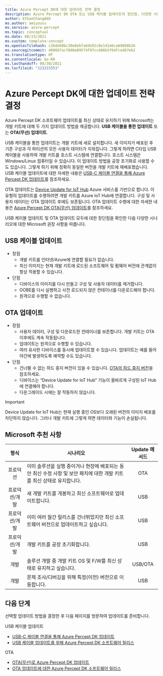 ```yaml
---
title: Azure Percept DK에 대한 업데이트 전략 결정
description: Azure Percept DK OTA 또는 USB 케이블 업데이트의 장단점. 다양한 사용자를 위한 최상의 업데이트 접근 방식을 선택하기 위한 권장 사항.
author: EthanChangAED
ms.author: amiyouss
ms.service: azure-percept
ms.topic: conceptual
ms.date: 08/23/2021
ms.custom: template-concept
ms.openlocfilehash: c26de68bc30e8ebfa6de92c8e142e6ca69088b26
ms.sourcegitcommit: 40866facf800a09574f97cc486b5f64fced67eb2
ms.translationtype: HT
ms.contentlocale: ko-KR
ms.lasthandoff: 08/30/2021
ms.locfileid: "123223353"
---
```

# <a name="determine-your-update-strategy-for-azure-percept-dk"></a>Azure Percept DK에 대한 업데이트 전략 결정

Azure Percept DK 소프트웨어 업데이트를 최신 상태로 유지하기 위해 Microsoft는 개발 키트에 대해 두 가지 업데이트 방법을 제공합니다. **USB 케이블을 통한 업데이트** 또는 **OTA(무선) 업데이트**.

USB 케이블을 통한 업데이트는 개발 키트에 새로 설치합니다. 새 이미지가 배포된 후 기존 구성과 각 파티션의 모든 사용자 데이터가 지워집니다. 그렇게 하려면 C타입 USB 케이블을 사용하여 개발 키트를 호스트 시스템에 연결합니다. 호스트 시스템은 Windows/Linux 컴퓨터일 수 있습니다.  이 업데이트 방법을 공장 초기화로 사용할 수도 있습니다. 그렇게 하기 위해 정확히 동일한 버전을 개발 키트에 재배포했습니다. USB 케이블 업데이트에 대한 자세한 내용은 [USB-C 케이블 연결을 통해 Azure Percept DK 업데이트](./how-to-update-via-usb.md)를 참조하세요.

OTA 업데이트는 [Device Update for IoT Hub](https://docs.microsoft.com/azure/iot-hub-device-update/device-update-resources) Azure 서비스를 기반으로 합니다. 이 유형의 업데이트를 수행하려면 개발 키트를 Azure IoT Hub에 연결합니다. 구성 및 사용자 데이터는 OTA 업데이트 후에도 보존됩니다. OTA 업데이트 수행에 대한 자세한 내용은 [Azure Percept DK OTA(무선) 업데이트](./how-to-update-over-the-air.md)를 참조하세요.

USB 케이블 업데이트 및 OTA 업데이트 모두에 대한 장단점을 확인한 다음 다양한 시나리오에 대한 Microsoft 권장 사항을 따릅니다.

## <a name="usb-cable-update"></a>USB 케이블 업데이트

- 장점
  - 개발 키트를 인터넷/Azure에 연결할 필요가 없습니다.
  - 최신 이미지는 현재 개발 키트에 로드된 소프트웨어 및 펌웨어 버전에 관계없이 항상 적용할 수 있습니다.
- 단점
  - 디바이스의 이미지를 다시 만들고 구성 및 사용자 데이터를 제거합니다.
  - OOBE를 다시 실행하고 사전 로드되지 않은 컨테이너를 다운로드해야 합니다.
  - 원격으로 수행할 수 없습니다.

## <a name="ota-update"></a>OTA 업데이트

- 장점
  - 사용자 데이터, 구성 및 다운로드한 컨테이너를 보존합니다. 개발 키트는 OTA 이후에도 계속 작동됩니다.
  - 업데이트는 원격으로 수행할 수 있습니다.
  - 여러 유사한 디바이스를 동시에 업데이트할 수 있습니다. 업데이트는 예를 들어 야간에 발생하도록 예약할 수도 있습니다.
- 단점
  - 건너뛸 수 없는 하드 중지 버전이 있을 수 있습니다. [OTA의 하드 중지 버전](./software-releases-over-the-air-updates.md#hard-stop-version-of-ota)을 참조하세요.
  - 디바이스는 “Device Update for IoT Hub” 기능이 올바르게 구성된 IoT Hub에 연결해야 합니다.
  - 다운그레이드 시에는 잘 작동하지 않습니다.

> [!IMPORTANT]
> Device Update for IoT Hub는 현재 실행 중인 OS보다 오래된 버전의 이미지 배포를 차단하지 않습니다. 그러나 개발 키트에 그렇게 하면 데이터와 기능이 손실됩니다.

## <a name="microsoft-recommendations"></a>Microsoft 추천 사항

|형식|시나리오|Update 메서드|
|:---:|---|:---:|
|프로덕션|이미 솔루션을 실행 중이거나 현장에 배포되는 동안 최신 수정 사항 및 보안 패치에 대한 개발 키트를 최신 상태로 유지합니다.|OTA|
|프로덕션/개발|새 개발 키트를 개봉하고 최신 소프트웨어로 업데이트합니다.|USB|
|프로덕션/개발|이미 여러 월간 릴리스를 건너뛰었지만 최신 소프트웨어 버전으로 업데이트하고 싶습니다.|USB|
|프로덕션/개발|개발 키트를 공장 초기화합니다.|USB|
|개발|솔루션 개발 중 개발 키트 OS 및 F/W를 최신 상태로 유지하고 싶습니다.|USB/OTA|
|개발|문제 조사/디버깅을 위해 특정(이전) 버전으로 이동합니다.|USB|

## <a name="next-steps"></a>다음 단계

선택할 업데이트 방법을 결정한 후 다음 페이지를 방문하여 업데이트를 준비합니다.

USB 케이블 업데이트

- [USB-C 케이블 연결을 통해 Azure Percept DK 업데이트](./how-to-update-via-usb.md)
- [USB 케이블 업데이트를 위해 Azure Percept DK 소프트웨어 릴리스](./software-releases-usb-cable-updates.md)

OTA

- [OTA(무선)로 Azure Percept DK 업데이트](./how-to-update-over-the-air.md)
- [OTA 업데이트에 대한 Azure Percept DK 소프트웨어 릴리스](./software-releases-over-the-air-updates.md)

